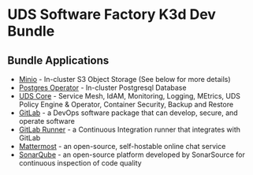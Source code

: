 # UDS Software Factory K3d Dev Bundle

## Bundle Applications

- [Minio](https://min.io/) - In-cluster S3 Object Storage (See below for more details)
- [Postgres Operator](https://github.com/defenseunicorns/uds-package-postgres-operator) - In-cluster Postgresql Database
- [UDS Core](https://github.com/defenseunicorns/uds-core) - Service Mesh, IdAM, Monitoring, Logging, MEtrics, UDS Policy Engine & Operator, Container Security, Backup and Restore
- [GitLab](https://github.com/defenseunicorns/uds-package-gitlab) - a DevOps software package that can develop, secure, and operate software
- [GitLab Runner](https://github.com/defenseunicorns/uds-package-gitlab-runner) - a Continuous Integration runner that integrates with GitLab
- [Mattermost](https://github.com/defenseunicorns/uds-package-mattermost) - an open-source, self-hostable online chat service
- [SonarQube](https://github.com/defenseunicorns/uds-package-sonarqube) - an open-source platform developed by SonarSource for continuous inspection of code quality